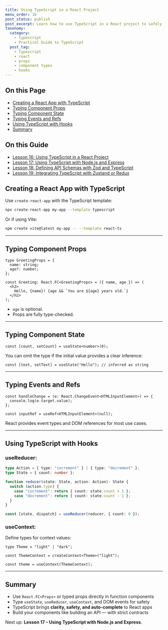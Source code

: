 ```yaml
---
title: Using TypeScript in a React Project
menu_order: 16
post_status: publish
post_excerpt: Learn how to use TypeScript in a React project to safely type props, state, and components with confidence.
taxonomy:
  category:
    - typescript
    - Practical Guide to TypeScript
  post_tag:
    - typescript
    - react
    - props
    - component types
    - hooks
---
```


<div class="toc" markdown="1">

<div class="otp" markdown="1">

## On this Page

- [Creating a React App with TypeScript](#creating-a-react-app-with-typescript)
- [Typing Component Props](#typing-component-props)
- [Typing Component State](#typing-component-state)
- [Typing Events and Refs](#typing-events-and-refs)
- [Using TypeScript with Hooks](#using-typescript-with-hooks)
- [Summary](#summary)

</div>

<div class="otg" markdown="1">

## On this Guide

- [Lesson 16: Using TypeScript in a React Project](./lesson-16-using-typescript-in-a-react-project)
- [Lesson 17: Using TypeScript with Node.js and Express](./lesson-17-using-typescript-with-nodejs-and-express)
- [Lesson 18: Defining API Schemas with Zod and TypeScript](./lesson-18-defining-api-schemas-with-zod-and-typescript)
- [Lesson 19: Integrating TypeScript with Zustand or Redux](./lesson-19-integrating-typescript-with-zustand-or-redux)

</div>

</div>

<div class="guru-main" markdown="1">

## Creating a React App with TypeScript

Use `create-react-app` with the TypeScript template:

```bash
npx create-react-app my-app --template typescript
```

Or if using Vite:

```bash
npm create vite@latest my-app -- --template react-ts
```

---

## Typing Component Props

```tsx
type GreetingProps = {
  name: string;
  age?: number;
};

const Greeting: React.FC<GreetingProps> = ({ name, age }) => (
  <h2>
    Hello, {name}! {age && `You are ${age} years old.`}
  </h2>
);
```

- `age` is optional.
- Props are fully type-checked.

---

## Typing Component State

```tsx
const [count, setCount] = useState<number>(0);
```

You can omit the type if the initial value provides a clear inference:

```tsx
const [text, setText] = useState("Hello"); // inferred as string
```

---

## Typing Events and Refs

```tsx
const handleChange = (e: React.ChangeEvent<HTMLInputElement>) => {
  console.log(e.target.value);
};

const inputRef = useRef<HTMLInputElement>(null);
```

React provides event types and DOM references for most use cases.

---

## Using TypeScript with Hooks

### useReducer:

```ts
type Action = { type: "increment" } | { type: "decrement" };
type State = { count: number };

function reducer(state: State, action: Action): State {
  switch (action.type) {
    case "increment": return { count: state.count + 1 };
    case "decrement": return { count: state.count - 1 };
  }
}

const [state, dispatch] = useReducer(reducer, { count: 0 });
```

### useContext:

Define types for context values:

```tsx
type Theme = "light" | "dark";

const ThemeContext = createContext<Theme>("light");

const theme = useContext(ThemeContext);
```

---

## Summary

- Use `React.FC<Props>` or typed props directly in function components
- Type `useState`, `useReducer`, `useContext`, and DOM events for safety
- TypeScript brings **clarity, safety, and auto-complete** to React apps
- Build your components like building an API — with strict contracts

Next up: **Lesson 17 – Using TypeScript with Node.js and Express**.

</div>
